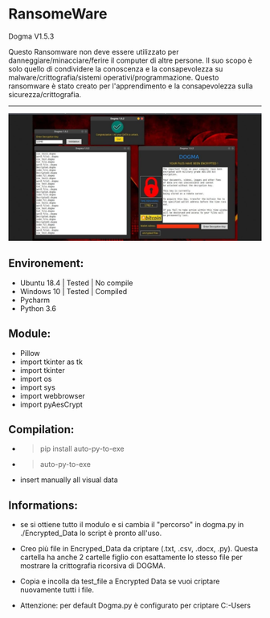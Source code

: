 # RansomeWare
Dogma V1.5.3

 Questo Ransomware non deve essere utilizzato per danneggiare/minacciare/ferire il computer di altre persone. Il suo scopo è solo quello di condividere la conoscenza e la consapevolezza su malware/crittografia/sistemi operativi/programmazione. Questo ransomware è stato creato per l'apprendimento e la consapevolezza sulla sicurezza/crittografia. 

-----------------------------------------------------------------------------------------------------------------------------

![image](photo_2021-08-08_15-37-32.jpg)

Environement:
-------------
- Ubuntu 18.4 | Tested | No compile
- Windows 10 | Tested | Compiled
- Pycharm
- Python 3.6


Module:
-----
- Pillow
- import tkinter as tk
- import tkinter
- import os
- import sys
- import webbrowser
- import pyAesCrypt

Compilation:
-----------
- >pip install auto-py-to-exe
- >auto-py-to-exe 
- insert manually all visual data 


Informations:
-------------

- se si ottiene tutto il modulo e si cambia il "percorso" in dogma.py in ./Encrypted_Data lo script è pronto all'uso.

- Creo più file in Encryped_Data da criptare (.txt, .csv, .docx, .py).
Questa cartella ha anche 2 cartelle figlio con esattamente lo stesso file per mostrare la crittografia ricorsiva di DOGMA.

- Copia e incolla da test_file a Encrypted Data se vuoi criptare nuovamente tutti i file.

- Attenzione: per default Dogma.py è configurato per criptare C:-Users 
                                                                                                   
